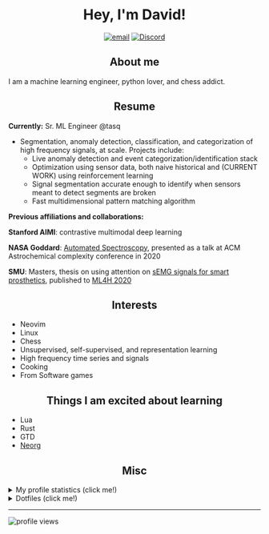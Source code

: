 <h1 align="center">Hey, I'm David!</h1>
<p align="center">
  <a href="mailto:josephs.david11@gmail.com" target="_blank"><img src="https://img.shields.io/badge/Gmail-D14836?style=for-the-badge&logo=gmail&logoColor=white" alt="email" /></a>
  <a href="https://discord.com/users/795108387335307264" target="_blank"><img src="https://badgen.net/badge/icon/daveyjones01?icon=discord&label" alt="Discord" /></a>
</p>

<h2 align="center">About me</h2>
I am a machine learning engineer, python lover, and chess addict. 

<h2 align="center">Resume</h2>

**Currently:** Sr. ML Engineer @tasq

- Segmentation, anomaly detection, classification, and categorization of high frequency signals, at scale. Projects include:
  - Live anomaly detection and event categorization/identification stack
  - Optimization using sensor data, both naive historical and (CURRENT WORK) using reinforcement learning
  - Signal segmentation accurate enough to identify when sensors meant to detect segments are broken
  - Fast multidimensional pattern matching algorithm
 

**Previous affiliations and collaborations:**

**Stanford AIMI**: contrastive multimodal deep learning

**NASA Goddard**: [Automated Spectroscopy](https://github.com/josephsdavid/autospec), presented as a talk at ACM Astrochemical complexity conference in 2020

**SMU**: Masters, thesis on using attention on [sEMG signals for smart prosthetics](https://github.com/josephsdavid/semg_repro), published to [ML4H 2020](https://arxiv.org/pdf/2006.03645.pdf)


<h2 align="center">Interests</h2>

- Neovim
- Linux
- Chess
- Unsupervised, self-supervised, and representation learning
- High frequency time series and signals
- Cooking
- From Software games


<h2 align="center">Things I am excited about learning</h2>

- Lua
- Rust
- GTD
- [Neorg](https://github.com/nvim-neorg/neorg)


<h2 align="center">Misc</h2>
<details closed>
<summary>My profile statistics (click me!)</summary>
<br>
<img src="https://github-profile-summary-cards.vercel.app/api/cards/profile-details?username=josephsdavid&theme=dracula" alt="Resumen" />
<img src="https://github-profile-summary-cards.vercel.app/api/cards/stats?username=josephsdavid&theme=dracula"/> <img src="https://github-profile-summary-cards.vercel.app/api/cards/most-commit-language?username=josephsdavid&theme=dracula"/>
</details>


<details closed>
<summary>Dotfiles (click me!)</summary>
<br>

[Neovim configuration](https://github.com/josephsdavid/neovim2)

[Linux dotfiles](https://github.com/josephsdavid/dots)

</details>

---

![profile views](https://komarev.com/ghpvc/?username=josephsdavid)

